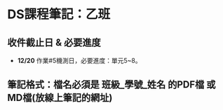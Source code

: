 # DS課程筆記：乙班
## 收件截止日 & 必要進度
- **12/20** 作業#5機測日，必要進度：單元5~8。
## 筆記格式：檔名必須是 班級_學號_姓名 的PDF檔 或 MD檔(放線上筆記的網址)
